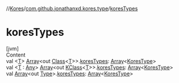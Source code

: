 //[Kores](../index.md)/[com.github.jonathanxd.kores.type](index.md)/[koresTypes](kores-types.md)



# koresTypes  
[jvm]  
Content  
val <[T](kores-types.md)> [Array](https://kotlinlang.org/api/latest/jvm/stdlib/kotlin/-array/index.html)<out [Class](https://docs.oracle.com/javase/8/docs/api/java/lang/Class.html)<[T](kores-types.md)>>.[koresTypes](kores-types.md): [Array](https://kotlinlang.org/api/latest/jvm/stdlib/kotlin/-array/index.html)<[KoresType](-kores-type/index.md)>  
val <[T](kores-types.md) : [Any](https://kotlinlang.org/api/latest/jvm/stdlib/kotlin/-any/index.html)> [Array](https://kotlinlang.org/api/latest/jvm/stdlib/kotlin/-array/index.html)<out [KClass](https://kotlinlang.org/api/latest/jvm/stdlib/kotlin.reflect/-k-class/index.html)<[T](kores-types.md)>>.[koresTypes](kores-types.md): [Array](https://kotlinlang.org/api/latest/jvm/stdlib/kotlin/-array/index.html)<[KoresType](-kores-type/index.md)>  
val [Array](https://kotlinlang.org/api/latest/jvm/stdlib/kotlin/-array/index.html)<out [Type](https://docs.oracle.com/javase/8/docs/api/java/lang/reflect/Type.html)>.[koresTypes](kores-types.md): [Array](https://kotlinlang.org/api/latest/jvm/stdlib/kotlin/-array/index.html)<[KoresType](-kores-type/index.md)>  



